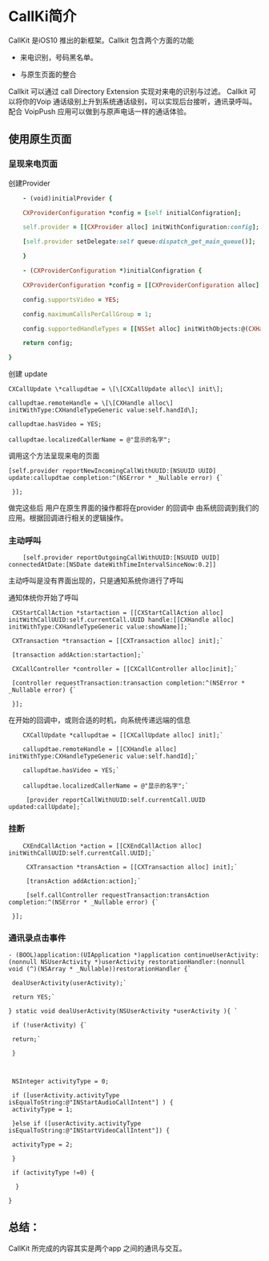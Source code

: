# CallKi简介

CallKit 是iOS10 推出的新框架。Callkit 包含两个方面的功能

* 来电识别，号码黑名单。

* 与原生页面的整合


Callkit 可以通过 call Directory Extension 实现对来电的识别与过滤。
Callkit 可以将你的Voip 通话级别上升到系统通话级别，可以实现后台接听，通讯录呼叫。
            配合 VoipPush 应用可以做到与原声电话一样的通话体验。

## 使用原生页面

### 呈现来电页面

创建Provider

```ruby
    - (void)initialProvider {

    CXProviderConfiguration *config = [self initialConfigration];

    self.provider = [[CXProvider alloc] initWithConfiguration:config];

    [self.provider setDelegate:self queue:dispatch_get_main_queue()];

    }

    - (CXProviderConfiguration *)initialConfigration {

    CXProviderConfiguration *config = [[CXProviderConfiguration alloc]    initWithLocalizedName:self.appName];

    config.supportsVideo = YES;

    config.maximumCallsPerCallGroup = 1;

    config.supportedHandleTypes = [[NSSet alloc] initWithObjects:@(CXHandleTypePhoneNumber), nil];

    return config;

}

```

创建 update

```
CXCallUpdate \*callupdtae = \[\[CXCallUpdate alloc\] init\];

callupdtae.remoteHandle = \[\[CXHandle alloc\] initWithType:CXHandleTypeGeneric value:self.handId\];

callupdtae.hasVideo = YES;

callupdtae.localizedCallerName = @"显示的名字";
```

调用这个方法呈现来电的页面

    [self.provider reportNewIncomingCallWithUUID:[NSUUID UUID] update:callupdtae completion:^(NSError * _Nullable error) {`

     }];

做完这些后 用户在原生界面的操作都将在provider 的回调中 由系统回调到我们的应用。根据回调进行相关的逻辑操作。

### 主动呼叫

```
    [self.provider reportOutgoingCallWithUUID:[NSUUID UUID] connectedAtDate:[NSDate dateWithTimeIntervalSinceNow:0.2]] 
```

主动呼叫是没有界面出现的，只是通知系统你进行了呼叫

通知体统你开始了呼叫

     CXStartCallAction *startaction = [[CXStartCallAction alloc] initWithCallUUID:self.currentCall.UUID handle:[[CXHandle alloc] initWithType:CXHandleTypeGeneric value:showName]];`

     CXTransaction *transaction = [[CXTransaction alloc] init];`

     [transaction addAction:startaction];`

     CXCallController *controller = [[CXCallController alloc]init];`

     [controller requestTransaction:transaction completion:^(NSError * _Nullable error) {`

     }];

在开始的回调中，或则合适的时机，向系统传递远端的信息

        CXCallUpdate *callupdtae = [[CXCallUpdate alloc] init];`

        callupdtae.remoteHandle = [[CXHandle alloc] initWithType:CXHandleTypeGeneric value:self.handId];`

        callupdtae.hasVideo = YES;`

        callupdtae.localizedCallerName = @"显示的名字";`

         [provider reportCallWithUUID:self.currentCall.UUID updated:callUpdate];`


### 挂断

        CXEndCallAction *action = [[CXEndCallAction alloc] initWithCallUUID:self.currentCall.UUID];`

         CXTransaction *transAction = [[CXTransaction alloc] init];`

         [transAction addAction:action];`

         [self.callController requestTransaction:transAction completion:^(NSError * _Nullable error) {`

     }];

### 通讯录点击事件

    - (BOOL)application:(UIApplication *)application continueUserActivity:(nonnull NSUserActivity *)userActivity restorationHandler:(nonnull void (^)(NSArray * _Nullable))restorationHandler {`

     dealUserActivity(userActivity);`

     return YES;`

    } static void dealUserActivity(NSUserActivity *userActivity ){ `

     if (!userActivity) {`

     return;`

     }



     NSInteger activityType = 0;

     if ([userActivity.activityType isEqualToString:@"INStartAudioCallIntent"] ) {
     activityType = 1;

     }else if ([userActivity.activityType isEqualToString:@"INStartVideoCallIntent"]) {

     activityType = 2;

     }

     if (activityType !=0) {

      }

    }



## 总结：



CallKit 所完成的内容其实是两个app 之间的通讯与交互。

 
```

```









